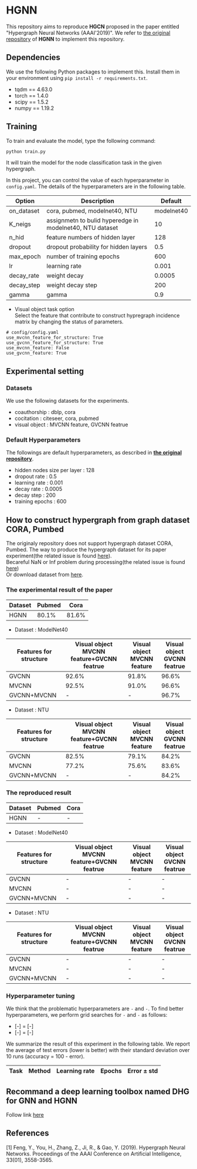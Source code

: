 # HGNN
This repository aims to reproduce **HGCN** proposed in the paper entitled "Hypergraph Neural Networks (AAAI'2019)". 
 We refer to [the original repository](https://github.com/iMoonLab/HGNN) of **HGNN** to implement this repository. 

## Dependencies
 We use the following Python packages to implement this. Install them in your environment using `pip install -r requirements.txt`. 

 * tqdm == 4.63.0  
 * torch == 1.4.0  
 * scipy == 1.5.2  
 * numpy == 1.19.2  

## Training
To train and evaluate the model, type the following command: 
 ```bash
python train.py
 ```

 It will train the model for the node classification task in the given hypergraph. 

 In this project, you can control the value of each hyperparameter in `config.yaml`. 
 The details of the hyperparameters are in the following table.

 Option | Description | Default
 ------- | ---------- | --------
 on_dataset | cora, pubmed, modelnet40, NTU | modelnet40
 K_neigs | assignmetn to bulid hyperedge in modelnet40, NTU dataset | 10
 n_hid | feature numbers of hidden layer | 128
 dropout | dropout probability for hidden layers | 0.5
 max_epoch | number of training epochs | 600
 lr | learning rate | 0.001
 decay_rate | weight decay | 0.0005
 decay_step | weight decay step | 200
 gamma | gamma | 0.9

- Visual object task option  
Select the feature that contribute to construct hypregraph incidence matrix by changing the status of parameters.
 ```
 # config/config.yaml
 use_mvcnn_feature_for_structure: True
 use_gvcnn_feature_for_structure: True
 use_mvcnn_feature: False
 use_gvcnn_feature: True
 ```

 ## Experimental setting

 ### Datasets
 We use the following datasets for the experiments. 
 * coauthorship : dblp, cora  
 * cocitation : citeseer, cora, pubmed
 * visual object : MVCNN feature, GVCNN featrue

 ### Default Hyperparameters
 The followings are default hyperparameters, as described in **[the original repository](https://github.com/malllabiisc/HyperGCN)**. 
 * hidden nodes size per layer : 128  
 * dropout rate : 0.5  
 * learning rate : 0.001  
 * decay rate : 0.0005  
 * decay step : 200  
 * training epochs : 600  


## How to construct hypergraph from graph dataset CORA, Pumbed

The originaly repository does not support hypergraph dataset CORA, Pumbed. The way to produce the hypergraph dataset for its paper experiment(the related issue is found [here](https://github.com/iMoonLab/HGNN/issues/3)).  
Becareful NaN or Inf problem during processing(the related issue is found [here](https://github.com/iMoonLab/HGNN/issues/14))  
Or download dataset from [here](https://github.com/ro-ko/HyperGCN-pytorch).

### The experimental result of the paper

 | Dataset | Pubmed | Cora 
 ------- | ------ | ---- 
 HGNN | 80.1% | 81.6% 


- Dataset : ModelNet40 

 | Features for structure | Visual object <br> MVCNN feature+GVCNN featrue | Visual object <br> MVCNN feature | Visual object <br> GVCNN featrue
 ------- | ------ | ---- | ---- 
 GVCNN | 92.6% | 91.8% | 96.6% 
 MVCNN | 92.5% | 91.0% | 96.6%
 GVCNN+MVCNN | - | - | 96.7% 

- Dataset : NTU

 | Features for structure | Visual object <br> MVCNN feature+GVCNN featrue | Visual object <br> MVCNN feature | Visual object <br> GVCNN featrue
 ------- | ------ | ---- | ---- 
 GVCNN | 82.5% | 79.1% | 84.2% 
 MVCNN | 77.2% | 75.6% | 83.6%
 GVCNN+MVCNN | - | - | 84.2% 
 
### The reproduced result

 | Dataset | Pubmed | Cora 
 ------- | ------ | ---- 
 HGNN | - | - 


- Dataset : ModelNet40 

 | Features for structure | Visual object <br> MVCNN feature+GVCNN featrue | Visual object <br> MVCNN feature | Visual object <br> GVCNN featrue
 ------- | ------ | ---- | ---- 
 GVCNN | - | - | - 
 MVCNN | - | - | -
 GVCNN+MVCNN | - | - | - 

- Dataset : NTU

 | Features for structure | Visual object <br> MVCNN feature+GVCNN featrue | Visual object <br> MVCNN feature | Visual object <br> GVCNN featrue
 ------- | ------ | ---- | ---- 
 GVCNN | - | - | - 
 MVCNN | - | - | -
 GVCNN+MVCNN | - | - | - 


### Hyperparameter tuning

We think that the problematic hyperparameters are `-` and `-`. 
To find better hyperparameters, we perform grid searches for `-` and `-` as follows:
- [-] = [-]  
- [-] = [-]  

We summarize the result of this experiment in the following table. 
We report the average of test errors (lower is better) with their standard deviation over 10 runs (accuracy = 100 - error). 

  Task | Method | Learning rate | Epochs | Error ± std
 ----- | ------ | ------ | ------- | -------

 ## Recommand a deep learning toolbox named DHG for GNN and HGNN
 Follow link [here](https://github.com/iMoonLab/DeepHypergraph) 
 
 ## References
 [1] Feng, Y., You, H., Zhang, Z., Ji, R., & Gao, Y. (2019). Hypergraph Neural Networks. Proceedings of the AAAI Conference on Artificial Intelligence, 33(01), 3558-3565. 